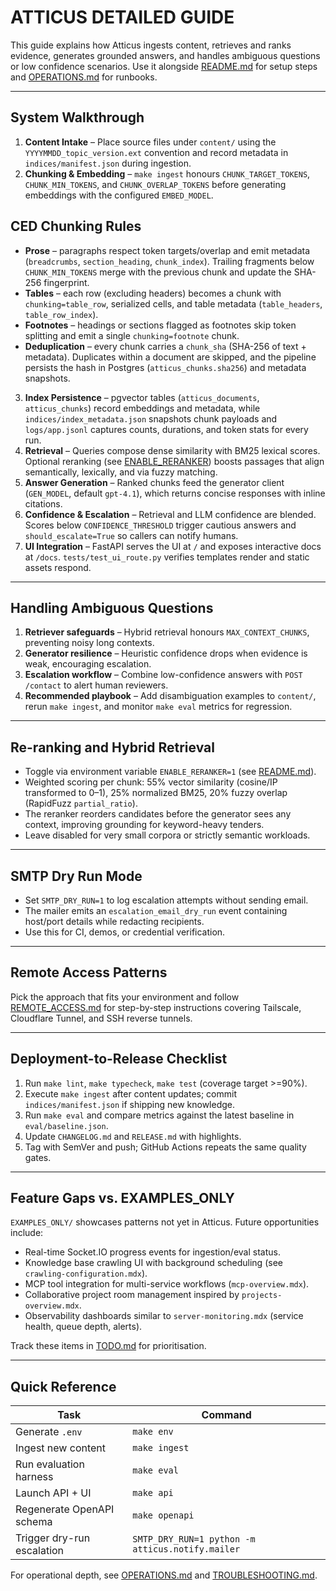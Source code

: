 # ATTICUS DETAILED GUIDE

This guide explains how Atticus ingests content, retrieves and ranks evidence, generates grounded answers,
and handles ambiguous questions or low confidence scenarios. Use it alongside [README.md](../README.md) for
setup steps and [OPERATIONS.md](../OPERATIONS.md) for runbooks.

---

## System Walkthrough

1. **Content Intake** – Place source files under `content/` using the `YYYYMMDD_topic_version.ext`
   convention and record metadata in `indices/manifest.json` during ingestion.
2. **Chunking & Embedding** – `make ingest` honours `CHUNK_TARGET_TOKENS`, `CHUNK_MIN_TOKENS`, and
   `CHUNK_OVERLAP_TOKENS` before generating embeddings with the configured `EMBED_MODEL`.

## CED Chunking Rules

- **Prose** – paragraphs respect token targets/overlap and emit metadata (`breadcrumbs`, `section_heading`, `chunk_index`).
  Trailing fragments below `CHUNK_MIN_TOKENS` merge with the previous chunk and update the SHA-256 fingerprint.
- **Tables** – each row (excluding headers) becomes a chunk with `chunking=table_row`, serialized cells, and table metadata
  (`table_headers`, `table_row_index`).
- **Footnotes** – headings or sections flagged as footnotes skip token splitting and emit a single `chunking=footnote` chunk.
- **Deduplication** – every chunk carries a `chunk_sha` (SHA-256 of text + metadata). Duplicates within a document are skipped,
  and the pipeline persists the hash in Postgres (`atticus_chunks.sha256`) and metadata snapshots.

3. **Index Persistence** – pgvector tables (`atticus_documents`, `atticus_chunks`) record embeddings and metadata, while `indices/index_metadata.json` snapshots chunk payloads and `logs/app.jsonl` captures counts, durations, and token stats for every run.
4. **Retrieval** – Queries compose dense similarity with BM25 lexical scores. Optional reranking (see
   [ENABLE_RERANKER](#re-ranking-and-hybrid-retrieval)) boosts passages that align semantically, lexically,
   and via fuzzy matching.
5. **Answer Generation** – Ranked chunks feed the generator client (`GEN_MODEL`, default `gpt-4.1`), which
   returns concise responses with inline citations.
6. **Confidence & Escalation** – Retrieval and LLM confidence are blended. Scores below `CONFIDENCE_THRESHOLD`
   trigger cautious answers and `should_escalate=True` so callers can notify humans.
7. **UI Integration** – FastAPI serves the UI at `/` and exposes interactive docs at `/docs`.
   `tests/test_ui_route.py` verifies templates render and static assets respond.

---

## Handling Ambiguous Questions

1. **Retriever safeguards** – Hybrid retrieval honours `MAX_CONTEXT_CHUNKS`, preventing noisy long contexts.
2. **Generator resilience** – Heuristic confidence drops when evidence is weak, encouraging escalation.
3. **Escalation workflow** – Combine low-confidence answers with `POST /contact` to alert human reviewers.
4. **Recommended playbook** – Add disambiguation examples to `content/`, rerun `make ingest`, and monitor
   `make eval` metrics for regression.

---

## Re-ranking and Hybrid Retrieval

- Toggle via environment variable `ENABLE_RERANKER=1` (see [README.md](../README.md#environment)).
- Weighted scoring per chunk: 55% vector similarity (cosine/IP transformed to 0–1), 25% normalized BM25, 20%
  fuzzy overlap (RapidFuzz `partial_ratio`).
- The reranker reorders candidates before the generator sees any context, improving grounding for
  keyword-heavy tenders.
- Leave disabled for very small corpora or strictly semantic workloads.

---

## SMTP Dry Run Mode

- Set `SMTP_DRY_RUN=1` to log escalation attempts without sending email.
- The mailer emits an `escalation_email_dry_run` event containing host/port details while redacting
  recipients.
- Use this for CI, demos, or credential verification.

---

## Remote Access Patterns

Pick the approach that fits your environment and follow [REMOTE_ACCESS.md](REMOTE_ACCESS.md) for step-by-step
instructions covering Tailscale, Cloudflare Tunnel, and SSH reverse tunnels.

---

## Deployment-to-Release Checklist

1. Run `make lint`, `make typecheck`, `make test` (coverage target >=90%).
2. Execute `make ingest` after content updates; commit `indices/manifest.json` if shipping new knowledge.
3. Run `make eval` and compare metrics against the latest baseline in `eval/baseline.json`.
4. Update `CHANGELOG.md` and `RELEASE.md` with highlights.
5. Tag with SemVer and push; GitHub Actions repeats the same quality gates.

---

## Feature Gaps vs. EXAMPLES_ONLY

`EXAMPLES_ONLY/` showcases patterns not yet in Atticus. Future opportunities include:

- Real-time Socket.IO progress events for ingestion/eval status.
- Knowledge base crawling UI with background scheduling (see `crawling-configuration.mdx`).
- MCP tool integration for multi-service workflows (`mcp-overview.mdx`).
- Collaborative project room management inspired by `projects-overview.mdx`.
- Observability dashboards similar to `server-monitoring.mdx` (service health, queue depth, alerts).

Track these items in [TODO.md](../TODO.md#future-enhancements-from-examples_only) for prioritisation.

---

## Quick Reference

| Task                       | Command                                          |
| -------------------------- | ------------------------------------------------ |
| Generate `.env`            | `make env`                                       |
| Ingest new content         | `make ingest`                                    |
| Run evaluation harness     | `make eval`                                      |
| Launch API + UI            | `make api`                                       |
| Regenerate OpenAPI schema  | `make openapi`                                   |
| Trigger dry-run escalation | `SMTP_DRY_RUN=1 python -m atticus.notify.mailer` |

For operational depth, see [OPERATIONS.md](../OPERATIONS.md) and [TROUBLESHOOTING.md](../TROUBLESHOOTING.md).
